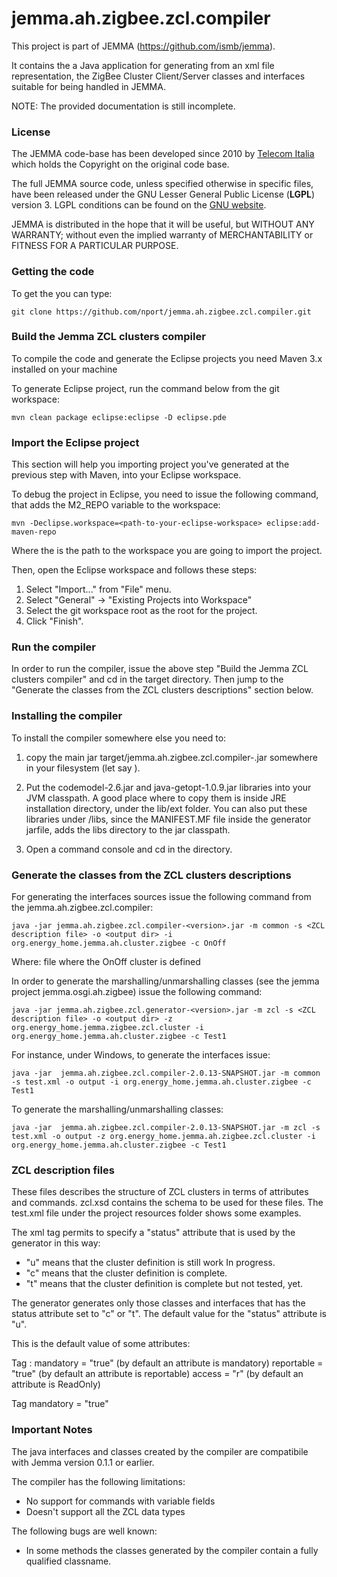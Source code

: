 jemma.ah.zigbee.zcl.compiler
============================

This project is part of JEMMA (https://github.com/ismb/jemma).

It contains the a Java application for generating from an xml file representation, the ZigBee Cluster Client/Server classes and interfaces suitable for being handled in JEMMA. 

NOTE: The provided documentation is still incomplete.

### License

The JEMMA code-base has been developed since 2010 by [Telecom Italia](http://www.telecomitalia.it/) which holds the Copyright on the original code base.

The full JEMMA source code, unless specified otherwise in specific files, have been released under the GNU Lesser General Public License (**LGPL**) version 3. LGPL conditions can be found on the [GNU website](https://www.gnu.org/licenses/lgpl.html).

JEMMA is distributed in the hope that it will be useful, but WITHOUT ANY WARRANTY; without even the implied warranty of MERCHANTABILITY or FITNESS FOR A PARTICULAR PURPOSE.

### Getting the code

To get the you can type:

	git clone https://github.com/nport/jemma.ah.zigbee.zcl.compiler.git 

### Build the Jemma ZCL clusters compiler

To compile the code and generate the Eclipse projects you need Maven 3.x installed on your machine

To generate Eclipse project, run the command below from the git workspace:

	mvn clean package eclipse:eclipse -D eclipse.pde 

### Import the Eclipse project

This section will help you importing project you've generated at the previous step with Maven, into your Eclipse workspace.

To debug the project in Eclipse, you need to issue the following command, that adds the M2_REPO variable to the workspace:

	mvn -Declipse.workspace=<path-to-your-eclipse-workspace> eclipse:add-maven-repo

Where the <path-to-your-eclipse-workspace> is the path to the workspace you are going to import the project.

Then, open the Eclipse workspace and follows these steps:

1. Select "Import..." from "File" menu.
2. Select "General" -> "Existing Projects into Workspace"
3. Select the git workspace root as the root for the project.
4. Click "Finish".

### Run the compiler

In order to run the compiler, issue the above step "Build the Jemma ZCL clusters compiler" and cd in the target directory. Then jump to the "Generate the classes from the ZCL clusters descriptions" section below.

### Installing the compiler

To install the compiler somewhere else you need to: 

1. copy the main jar target/jemma.ah.zigbee.zcl.compiler-<version>.jar somewhere in your filesystem (let say <compilerr-dir>).

2. Put the codemodel-2.6.jar and java-getopt-1.0.9.jar libraries into your JVM classpath. A good place where to copy them is inside JRE installation directory, under the lib/ext folder. You can also put these libraries under <generator-dir>/libs, since the MANIFEST.MF file inside the generator jarfile, adds the libs directory to the jar classpath.

3. Open a command console and cd in the <compiler-dir> directory.

### Generate the classes from the ZCL clusters descriptions

For generating the interfaces sources issue the following command from the jemma.ah.zigbee.zcl.compiler:

	java -jar jemma.ah.zigbee.zcl.compiler-<version>.jar -m common -s <ZCL description file> -o <output dir> -i org.energy_home.jemma.ah.cluster.zigbee -c OnOff

Where: 
	 <ZCL description file> file where the OnOff cluster is defined

In order to generate the marshalling/unmarshalling classes (see the jemma project jemma.osgi.ah.zigbee) issue the following command:

	java -jar jemma.ah.zigbee.zcl.generator-<version>.jar -m zcl -s <ZCL description file> -o <output dir> -z org.energy_home.jemma.zigbee.zcl.cluster -i org.energy_home.jemma.ah.cluster.zigbee -c Test1

For instance, under Windows, to generate the interfaces issue:

	java -jar  jemma.ah.zigbee.zcl.compiler-2.0.13-SNAPSHOT.jar -m common -s test.xml -o output -i org.energy_home.jemma.ah.cluster.zigbee -c Test1

To generate the marshalling/unmarshalling classes:

	java -jar  jemma.ah.zigbee.zcl.compiler-2.0.13-SNAPSHOT.jar -m zcl -s test.xml -o output -z org.energy_home.jemma.ah.zigbee.zcl.cluster -i org.energy_home.jemma.ah.cluster.zigbee -c Test1

### ZCL description files

These files describes the structure of ZCL clusters in terms of attributes and commands. zcl.xsd contains the schema to be used for these files. The test.xml file under the project resources folder shows some examples.

The <cluster> xml tag permits to specify a "status" attribute that is used by the generator in this way:
 
* "u" means that the cluster definition is still work In progress.
* "c" means that the cluster definition is complete.
* "t" means that the cluster definition is complete but not tested, yet.

The generator generates only those classes and interfaces that has the status attribute set to "c" or "t". The default value for the "status" attribute is "u".
  
This is the default value of some attributes:

Tag <attribute>:
	mandatory = "true" (by default an attribute is mandatory)
	reportable = "true" (by default an attribute is reportable)
	access = "r" (by default an attribute is ReadOnly)

Tag <command>
	mandatory = "true"

  
### Important Notes

The java interfaces and classes created by the compiler are compatibile with Jemma version 0.1.1 or earlier.

The compiler has the following limitations:

* No support for commands with variable fields
* Doesn't support all the ZCL data types

The following bugs are well known:

* In some methods the classes generated by the compiler contain a fully qualified classname. 




